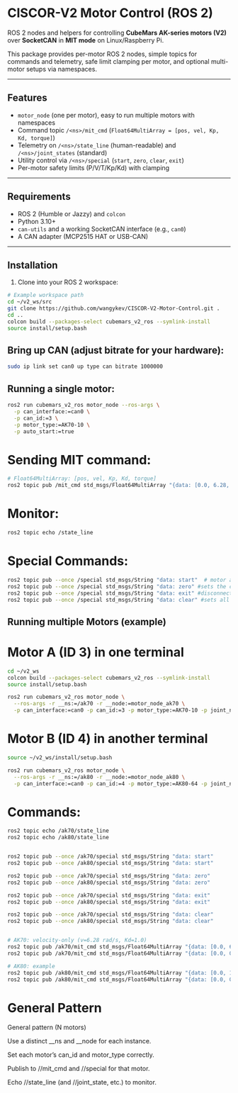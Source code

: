 # CISCOR-V2 Motor Control (ROS 2)

ROS 2 nodes and helpers for controlling **CubeMars AK-series motors (V2)** over **SocketCAN** in **MIT mode** on Linux/Raspberry Pi.

This package provides per-motor ROS 2 nodes, simple topics for commands and telemetry, safe limit clamping per motor, and optional multi-motor setups via namespaces.

---

## Features

- `motor_node` (one per motor), easy to run multiple motors with namespaces
- Command topic `/<ns>/mit_cmd` (`Float64MultiArray = [pos, vel, Kp, Kd, torque]`)
- Telemetry on `/<ns>/state_line` (human-readable) and `/<ns>/joint_states` (standard)
- Utility control via `/<ns>/special` (`start`, `zero`, `clear`, `exit`)
- Per-motor safety limits (P/V/T/Kp/Kd) with clamping

---

## Requirements

- ROS 2 (Humble or Jazzy) and `colcon`
- Python 3.10+
- `can-utils` and a working SocketCAN interface (e.g., `can0`)
- A CAN adapter (MCP2515 HAT or USB-CAN)

---

## Installation

1) Clone into your ROS 2 workspace:

```bash
# Example workspace path
cd ~/v2_ws/src
git clone https://github.com/wangykev/CISCOR-V2-Motor-Control.git .
cd ..
colcon build --packages-select cubemars_v2_ros --symlink-install
source install/setup.bash
```

## Bring up CAN (adjust bitrate for your hardware):

```bash
sudo ip link set can0 up type can bitrate 1000000
```


## Running a single motor:

```bash 
ros2 run cubemars_v2_ros motor_node --ros-args \
  -p can_interface:=can0 \
  -p can_id:=3 \
  -p motor_type:=AK70-10 \
  -p auto_start:=true
```

# Sending MIT command:
```bash
# Float64MultiArray: [pos, vel, Kp, Kd, torque]
ros2 topic pub /mit_cmd std_msgs/Float64MultiArray "{data: [0.0, 6.28, 0.0, 1.0, 0.0]}"
```


# Monitor: 
```bash
ros2 topic echo /state_line
```


# Special Commands:
```bash
ros2 topic pub --once /special std_msgs/String "data: start"  # motor automatically starts when you open the node, if you call exit, you must call start before you can control the motor again. You can set the values before you give it the start command. Once started the motor should emit a small hum. 
ros2 topic pub --once /special std_msgs/String "data: zero" #sets the current position to the 0 position
ros2 topic pub --once /special std_msgs/String "data: exit" #disconnects the motor from recieving can commands
ros2 topic pub --once /special std_msgs/String "data: clear" #sets all the values on the motor to 0
```


## Running multiple Motors (example)

# Motor A (ID 3) in one terminal
```bash
cd ~/v2_ws
colcon build --packages-select cubemars_v2_ros --symlink-install
source install/setup.bash

ros2 run cubemars_v2_ros motor_node \
  --ros-args -r __ns:=/ak70 -r __node:=motor_node_ak70 \
  -p can_interface:=can0 -p can_id:=3 -p motor_type:=AK70-10 -p joint_name:=ak70

```


# Motor B (ID 4) in another terminal 
```Bash
source ~/v2_ws/install/setup.bash

ros2 run cubemars_v2_ros motor_node \
  --ros-args -r __ns:=/ak80 -r __node:=motor_node_ak80 \
  -p can_interface:=can0 -p can_id:=4 -p motor_type:=AK80-64 -p joint_name:=ak80

```
# Commands:
```bash
ros2 topic echo /ak70/state_line
ros2 topic echo /ak80/state_line


ros2 topic pub --once /ak70/special std_msgs/String "data: start"
ros2 topic pub --once /ak80/special std_msgs/String "data: start"

ros2 topic pub --once /ak70/special std_msgs/String "data: zero"
ros2 topic pub --once /ak80/special std_msgs/String "data: zero"

ros2 topic pub --once /ak70/special std_msgs/String "data: exit"
ros2 topic pub --once /ak80/special std_msgs/String "data: exit"

ros2 topic pub --once /ak70/special std_msgs/String "data: clear"
ros2 topic pub --once /ak80/special std_msgs/String "data: clear"


# AK70: velocity-only (v=6.28 rad/s, Kd=1.0)
ros2 topic pub /ak70/mit_cmd std_msgs/Float64MultiArray "{data: [0.0, 6.28, 0.0, 1.0, 0.0]}"
ros2 topic pub /ak70/mit_cmd std_msgs/Float64MultiArray "{data: [0.0, 0.0, 0.0, 0.0, 0.0]}"

# AK80: example
ros2 topic pub /ak80/mit_cmd std_msgs/Float64MultiArray "{data: [0.0, 1.0, 0.0, 0.8, 0.0]}"
ros2 topic pub /ak80/mit_cmd std_msgs/Float64MultiArray "{data: [0.0, 0.0, 0.0, 0.0, 0.0]}"
```

# General Pattern 
General pattern (N motors)

Use a distinct __ns and __node for each instance.

Set each motor’s can_id and motor_type correctly.

Publish to /<ns>/mit_cmd and /<ns>/special for that motor.

Echo /<ns>/state_line (and /<ns>/joint_state, etc.) to monitor.



